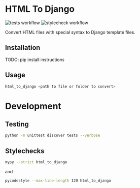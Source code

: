 HTML To Django
===

![tests workflow](https://github.com/truePhilipp/html_to_django/actions/workflows/tests.yml/badge.svg)
![stylecheck workflow](https://github.com/truePhilipp/html_to_django/actions/workflows/stylecheck.yml/badge.svg)

Convert HTML files with special syntax to Django template files.

Installation
---
TODO: pip install instructions

Usage
---
```bash
html_to_django <path to file or folder to convert>
```

Development
===

Testing
---
```bash
python -m unittest discover tests --verbose
```

Stylechecks
---
```bash
mypy --strict html_to_django
```
and
```bash
pycodestyle --max-line-length 120 html_to_django
```